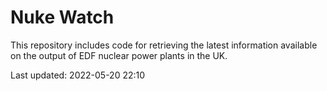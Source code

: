 # Nuke Watch

This repository includes code for retrieving the latest information available on the output of EDF nuclear power plants in the UK.

Last updated: 2022-05-20 22:10
